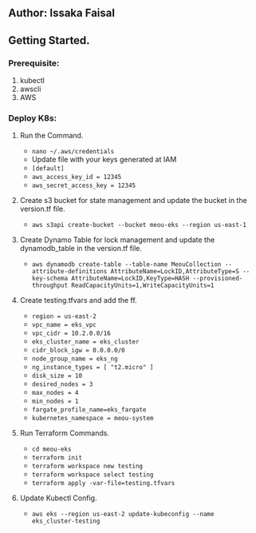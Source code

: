 ## Author: Issaka Faisal

## Getting Started.

<a name="One"></a>

### Prerequisite:

1. kubectl
2. awscli
3. AWS

<a name="Two"></a>

### Deploy K8s:

1. Run the Command.

   - `nano ~/.aws/credentials`
   - Update file with your keys generated at IAM
   - `[default]`
   - `aws_access_key_id = 12345`
   - `aws_secret_access_key = 12345`

2. Create s3 bucket for state management and update the bucket in the version.tf file.

   - `aws s3api create-bucket --bucket meou-eks --region us-east-1`

3. Create Dynamo Table for lock management and update the dynamodb_table in the version.tf file.

   - `aws dynamodb create-table --table-name MeouCollection --attribute-definitions AttributeName=LockID,AttributeType=S --key-schema AttributeName=LockID,KeyType=HASH --provisioned-throughput ReadCapacityUnits=1,WriteCapacityUnits=1`

4. Create testing.tfvars and add the ff.

   - `region = us-east-2`
   - `vpc_name = eks_vpc`
   - `vpc_cidr = 10.2.0.0/16`
   - `eks_cluster_name = eks_cluster`
   - `cidr_block_igw = 0.0.0.0/0`
   - `node_group_name = eks_ng`
   - `ng_instance_types = [ "t2.micro" ]`
   - `disk_size = 10`
   - `desired_nodes = 3`
   - `max_nodes = 4`
   - `min_nodes = 1`
   - `fargate_profile_name=eks_fargate`
   - `kubernetes_namespace = meou-system`

5. Run Terraform Commands.

   - `cd meou-eks `
   - `terraform init`
   - `terraform workspace new testing`
   - `terraform workspace select testing`
   - `terraform apply -var-file=testing.tfvars`

6. Update Kubectl Config.

   - `aws eks --region us-east-2 update-kubeconfig --name eks_cluster-testing`
